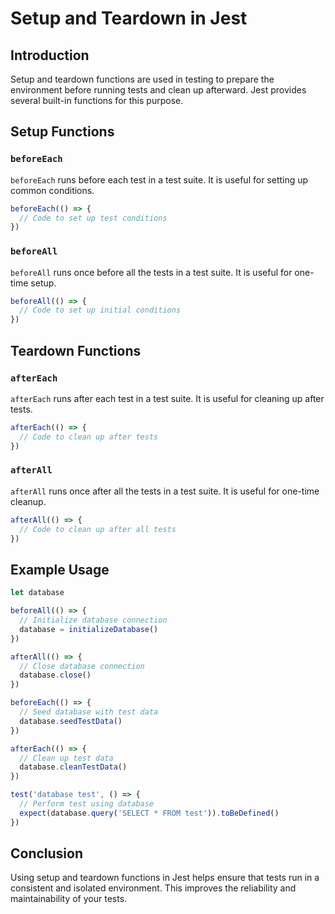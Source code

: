 # Setup and Teardown in Jest

## Introduction

Setup and teardown functions are used in testing to prepare the environment before running tests and clean up afterward. Jest provides several built-in functions for this purpose.

## Setup Functions

### `beforeEach`

`beforeEach` runs before each test in a test suite. It is useful for setting up common conditions.

```javascript
beforeEach(() => {
  // Code to set up test conditions
})
```

### `beforeAll`

`beforeAll` runs once before all the tests in a test suite. It is useful for one-time setup.

```javascript
beforeAll(() => {
  // Code to set up initial conditions
})
```

## Teardown Functions

### `afterEach`

`afterEach` runs after each test in a test suite. It is useful for cleaning up after tests.

```javascript
afterEach(() => {
  // Code to clean up after tests
})
```

### `afterAll`

`afterAll` runs once after all the tests in a test suite. It is useful for one-time cleanup.

```javascript
afterAll(() => {
  // Code to clean up after all tests
})
```

## Example Usage

```javascript
let database

beforeAll(() => {
  // Initialize database connection
  database = initializeDatabase()
})

afterAll(() => {
  // Close database connection
  database.close()
})

beforeEach(() => {
  // Seed database with test data
  database.seedTestData()
})

afterEach(() => {
  // Clean up test data
  database.cleanTestData()
})

test('database test', () => {
  // Perform test using database
  expect(database.query('SELECT * FROM test')).toBeDefined()
})
```

## Conclusion

Using setup and teardown functions in Jest helps ensure that tests run in a consistent and isolated environment. This improves the reliability and maintainability of your tests.
